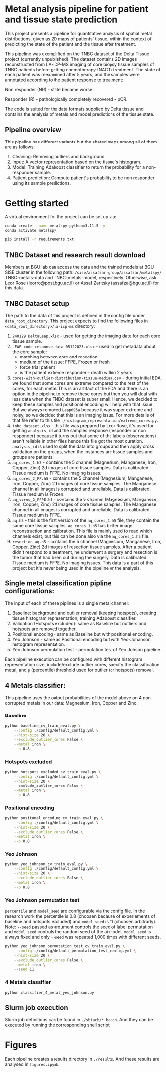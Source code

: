 # Metal analysis pipeline for patient and tissue state prediction
This project presents a pipeline for quantitative analysis of spatial metal distributions, given as 2D maps of patients' tissue, within the context of predicting the state of the patient and the tissue after treatment.

This pipeline was exemplified on the TNBC dataset of the Delta Tissue project (currently unpublished).
The dataset contains 2D images reconstructed from LA-ICP-MS imaging of core biopsy tissue samples of TNBC patients before getting chemotherapy (NACT) treatment. The state of each patient was reexamined after 5 years, and the samples were annotated according to the patient response to treatment:

Non responder (NR) - state became worse

Responder (R) - pathologically completely recovered - pCR.

The code is suited for the data formats supplied by Delta tissue and contains the analysis of metals and model predictions of the tissue state.

## Pipeline overview
This pipeline has different variants but the shared steps among all of them are as follows:
1. Cleaning: Removing outliers and background
2. Input: A vector representation based on the tissue's histogram.
3. Model: Training Adaboost classifier to return the probability for a non-responder sample.
4. Patient prediction: Compute patient's probability to be non responder using its sample predictions.

# Getting started
A virtual environment for the project can be set up via:
```sh
conda create --name metalspy python=3.11.5 -y
conda activate metalspy

pip install -r requirements.txt
```
## TNBC Dataset and research result download
Members at BGU lab can access the data and the trained models at BGU SISE cluster in the following path: `/sise/assafzar-group/assafzar/metalspy/` TNBC-metals-data and TNBC-metals-model, respectively.
Otherwise, ask Leor Rose (leorro@post.bgu.ac.il) or Assaf Zaritsky (assafza@bgu.ac.il) for this data.

## TNBC Dataset setup
The path to the data of this project is defined in the config file under `data_root_directory`.
This project expects to find the following files in `<data_root_directory>/la-icp-ms` directory:
1. `240129 DeltaLeap.xlsx` - used for getting the imaging date for each core tissue sample.
7. `LEAP code response data 05122023.xlsx` - used to get metadata about the core sample:
    * matching between core and resection
    * medium of the tissue: FFPE, Frozen or fresh
    * force trial patient
    * is the patient extreme responder - death within 2 years
6. `cores-with-outlier-distribution-tissue-median.csv` - during initial EDA we found that some cores are extreme compared to the rest of the cores, for each metal. This is an artifact of the EDA and there is an option in the pipeline to remove these cores but then you will deal with less data when the TNBC dataset is super small. Hence, we decided to keep these samples and positional encoding will help with that issue. But we always removed `Leap095a` because it was super extreme and noisy, so we decided that this is an imaging issue. For more details of that file refer to this file `./histogram_representation/extreme_cores.py`.
9. `tnbc_dataset.xlsx` - this file was prepared by Leor Rose, it's used for getting `analysis_id` and the samples response (responder or non responder) because it turns out that some of the labels (observations) aren't reliable in other files hence this file got the most curation. `analysis_id` is used to split the data into groups and then apply cross validation on the groups, when the instances are tissue samples and groups are patients.
2. `aq_cores_1.h5` - contains the 5 channel (Magnesium, Manganese, Iron, Copper, Zinc) 2d images of core tissue samples. Data is calibrated. Tissue medium is FFPE. No imaging issues.
3. `aq_cores_2_FF.h5` - contains the 5 channel (Magnesium, Manganese, Iron, Copper, Zinc) 2d images of core tissue samples. The Manganese channel in all images is corrupted and unreliable. Data is calibrated. Tissue medium is Frozen.
4. `aq_cores_2_FFPE.h5` - contains the 5 channel (Magnesium, Manganese, Iron, Copper, Zinc) 2d images of core tissue samples. The Manganese channel in all images is corrupted and unreliable. Data is calibrated. Tissue medium is FFPE.
5. `aq.h5` - this is the first version of the `aq_cores_1.h5` file, they contain the same core tissue samples. `aq_cores_1.h5` has better image reconstruction and calibration. This file is mainly used to read which channels exist, but this can be done also via the `aq_cores_1.h5` file.
8. `resection_aq.h5` - contains the 5 channel (Magnesium, Manganese, Iron, Copper, Zinc) 2d images of resection tissue samples. After a patient didn't respond to a treatment, he underwent a surgery and resection is the tumor that had been cut during the surgery. Data is calibrated. Tissue medium is FFPE. No imaging issues. This data is a part of this project but it's never being used in the pipeline or the analysis.

## Single metal classification pipline configurations:
The input of each of these piplines is a single metal channel:
1. Baseline: background and outlier removal (keeping hotspots), creating tissue histogram representation, training Adaboost classifier.
2. Validation (Hotspots excluded): same as Baseline but outliers and hotspots are removed together.
3. Positional encoding - same as Baseline but with positional encoding.
4. Yeo Johnson - same as Positional encoding but with Yeo-Johanson histogram representation.
5. Yeo Johnson permutation test - permutation test of Yeo Johson pipeline.

Each pipeline execution can be configured with different histogram representation size, include/exclude outlier cores, specify the classification metal, and `p` (percentile) threshold used for outlier (or hotspots) removal.

## 4 Metals classifier:
This pipeline uses the output probabilities of the model above on 4 non corrupted metals in our data: Magnesium, Iron, Copper and Zinc.

### Baseline
```sh
python baseline_cv_train_eval.py \
    --config ./config/default_config.yml \
    --hist-size 20 \
    --exclude_outlier_cores False \
    --metal iron \
    --p 0.8
```

### Hotspots excluded
```sh
python hotspots_excluded_cv_train_eval.py \
    --config ./config/default_config.yml \
    --hist-size 20 \ 
    --exclude_outlier_cores False \
    --metal iron \
    --p 0.8
```

### Positional encoding
```sh
python positonal_encoding_cv_train_eval.py \
    --config ./config/default_config.yml \
    --hist-size 20 \
    --exclude_outlier_cores False \
    --metal iron \
    --p 0.8
```

### Yeo Johnson
```sh
python yeo_johnson_cv_train_eval.py \
    --config ./config/default_config.yml \
    --hist-size 20 \
    --exclude_outlier_cores False \
    --metal iron \
    --p 0.8
```

### Yeo Johnson permutation test
`percentile` and `model_seed` are configurable via the config file. In the research work the percentile is 0.8 (choosen because of experiements of baseline and hotspots excluded) and `model_seed` is 11 (choosen arbitrarly). Note: `--seed` passed as argument controls the seed of label permutation and `model_seed` controls the random seed of the ai model, `model_seed` is always fixed and only `--seed` was repeated 1,000 times with different seeds.
```sh
python yeo_johnson_permutation_test_cv_train_eval.py \
    --config ./config/default_permutation_test_config.yml \
    --hist-size 20 \
    --exclude_outlier_cores False \
    --metal iron \
    --seed 11
```

### 4 Metals classifier
```sh
python classifier_4_metal_yeo_johnson.py
```

## Slurm job execution
Slurm job definitions can be found in `./sbtach/*.batch`. And they can be executed by running the corresponding shell script


# Figures
Each pipeline creates a results directory in `./results`. And these results are analysed in `figures.ipynb`.
